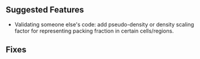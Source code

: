## Suggested Features

- Validating someone else's code: add pseudo-density or density scaling factor for representing packing fraction in certain cells/regions.



## Fixes

  